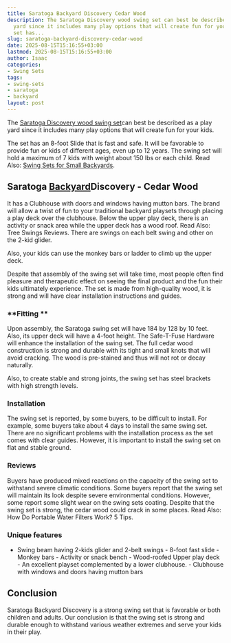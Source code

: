 ```yaml
---
title: Saratoga Backyard Discovery Cedar Wood
description: The Saratoga Discovery wood swing set can best be described as a play
  yard since it includes many play options that will create fun for your kids. The
  set has...
slug: saratoga-backyard-discovery-cedar-wood
date: 2025-08-15T15:16:55+03:00
lastmod: 2025-08-15T15:16:55+03:00
author: Isaac
categories:
- Swing Sets
tags:
- swing-sets
- saratoga
- backyard
layout: post
---
```

The [Saratoga Discovery wood swing set](https://www.amazon.com/dp/B004SZTU6S/?tag=p-policy-20)can best be described as a play yard since it includes many play options that will create fun for your kids.

The set has an 8-foot Slide that is fast and safe. It will be favorable to provide fun or kids of different ages, even up to 12 years. The swing set will hold a maximum of 7 kids with weight about 150 lbs or each child. Read Also: [Swing Sets for Small Backyards](https://pestpolicy.com/best-[swing-sets](https://pestpolicy.com/fun-backyard-flexible-flyer-swing-set/)-for-small-backyards/).

##  Saratoga [Backyard](https://pestpolicy.com/skyfort-ii-backyard-discovery-cedar-wood-for-3-10-years/)Discovery - Cedar Wood

It has a Clubhouse with doors and windows having mutton bars. The brand will allow a twist of fun to your traditional backyard playsets through placing a play deck over the clubhouse. Below the upper play deck, there is an activity or snack area while the upper deck has a wood roof. Read Also: Tree Swings Reviews. There are swings on each belt swing and other on the 2-kid glider.

Also, your kids can use the monkey bars or ladder to climb up the upper deck.

Despite that assembly of the swing set will take time, most people often find pleasure and therapeutic effect on seeing the final product and the fun their kids ultimately experience. The set is made from high-quality wood, it is strong and will have clear installation instructions and guides.

###  **Fitting **

Upon assembly, the Saratoga swing set will have 184 by 128 by 10 feet. Also, its upper deck will have a 4-foot height. The Safe-T-Fuse Hardware will enhance the installation of the swing set. The full cedar wood construction is strong and durable with its tight and small knots that will avoid cracking. The wood is pre-stained and thus will not rot or decay naturally.

Also, to create stable and strong joints, the swing set has steel brackets with high strength levels.

###  Installation

The swing set is reported, by some buyers, to be difficult to install. For example, some buyers take about 4 days to install the same swing set. There are no significant problems with the installation process as the set comes with clear guides. However, it is important to install the swing set on flat and stable ground.

###  Reviews

Buyers have produced mixed reactions on the capacity of the swing set to withstand severe climatic conditions. Some buyers report that the swing set will maintain its look despite severe environmental conditions. However, some report some slight wear on the swing sets coating. Despite that the swing set is strong, the cedar wood could crack in some places. Read Also: How Do Portable Water Filters Work? 5 Tips.

###  Unique features

- Swing beam having 2-kids glider and 2-belt swings - 8-foot fast slide - Monkey bars - Activity or snack bench - Wood-roofed Upper play deck - An excellent playset complemented by a lower clubhouse. - Clubhouse with windows and doors having mutton bars

##  Conclusion

Saratoga Backyard Discovery is a strong swing set that is favorable or both children and adults. Our conclusion is that the swing set is strong and durable enough to withstand various weather extremes and serve your kids in their play.
